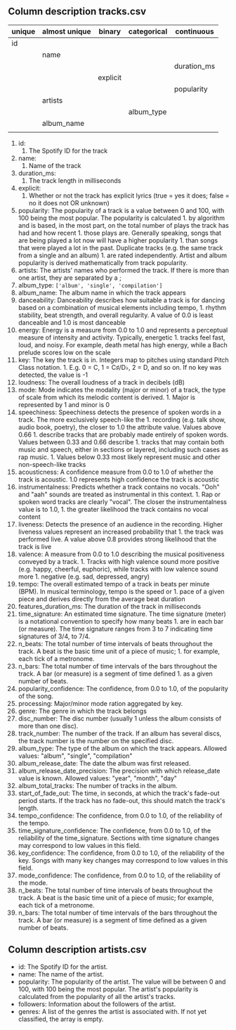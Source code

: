 ## Column description tracks.csv


| unique | almost unique | binary   | categorical | continuous  |
| ------ | ------------- | -------- | ----------- | ----------- |
| id     |               |          |             |             |
|        | name          |          |             |             |
|        |               |          |             | duration_ms |
|        |               | explicit |             |             |
|        |               |          |             | popularity  |
|        | artists       |          |             |             |
|        |               |          | album_type  |             |
|        | album_name    |          |             |             |
|        |               |          |             |             |



1. id:
	1. The Spotify ID for the track
2. name: 
	1. Name of the track
3. duration_ms:
	1. The track length in milliseconds
4. explicit:
	1. Whether or not the track has explicit lyrics (true = yes it does; false = no it does not OR unknown)
5. popularity: 		The popularity of a track is a value between 0 and 100, with 100 being the most popular. The popularity is calculated 
					1. by algorithm and is based, in the most part, on the total number of plays the track has had and how recent 
					1. those plays are. Generally speaking, songs that are being played a lot now will have a higher popularity 
					1. than songs that were played a lot in the past. Duplicate tracks (e.g. the same track from a single and an album) 
					1. are rated independently. Artist and album popularity is derived mathematically from track popularity.
6. artists: 			The artists' names who performed the track. If there is more than one artist, they are separated by a ;
7. album_type: `['album', 'single', 'compilation']`
8. album_name: 	 		The album name in which the track appears
9. danceability: 		Danceability describes how suitable a track is for dancing based on a combination of musical elements including tempo, 
					1. rhythm stability, beat strength, and overall regularity. A value of 0.0 is least danceable and 1.0 is most danceable    
10. energy: 			Energy is a measure from 0.0 to 1.0 and represents a perceptual measure of intensity and activity. Typically, energetic 
					1. tracks feel fast, loud, and noisy. For example, death metal has high energy, while a Bach prelude scores low on the scale
11. key:				The key the track is in. Integers map to pitches using standard Pitch Class notation. 
					1. E.g. 0 = C, 1 = C♯/D♭, 2 = D, and so on. If no key was detected, the value is -1
12. loudness: 			The overall loudness of a track in decibels (dB)
13. mode:				Mode indicates the modality (major or minor) of a track, the type of scale from which its melodic content is derived. 
					1. Major is represented by 1 and minor is 0
14. speechiness: 			Speechiness detects the presence of spoken words in a track. The more exclusively speech-like the 
					1. recording (e.g. talk show, audio book, poetry), the closer to 1.0 the attribute value. Values above 0.66
					1. describe tracks that are probably made entirely of spoken words. Values between 0.33 and 0.66 describe
					1. tracks that may contain both music and speech, either in sections or layered, including such cases as rap music. 
					1. Values below 0.33 most likely represent music and other non-speech-like tracks
15. acousticness:			A confidence measure from 0.0 to 1.0 of whether the track is acoustic. 1.0 represents high confidence the track is acoustic
16. instrumentalness:		Predicts whether a track contains no vocals. "Ooh" and "aah" sounds are treated as instrumental in this context. 
					1. Rap or spoken word tracks are clearly "vocal". The closer the instrumentalness value is to 1.0, 
					1. the greater likelihood the track contains no vocal content
17. liveness:			Detects the presence of an audience in the recording. Higher liveness values represent an increased probability that 
					1. the track was performed live. A value above 0.8 provides strong likelihood that the track is live
18. valence:			A measure from 0.0 to 1.0 describing the musical positiveness conveyed by a track. 
					1. Tracks with high valence sound more positive (e.g. happy, cheerful, euphoric), while tracks with low valence sound more
					1. negative (e.g. sad, depressed, angry)
19. tempo:			The overall estimated tempo of a track in beats per minute (BPM). In musical terminology, tempo is the speed or 
					1. pace of a given piece and derives directly from the average beat duration
20. features_duration_ms: 	The duration of the track in milliseconds
21. time_signature:		An estimated time signature. The time signature (meter) is a notational convention to specify how many beats 
					1. are in each bar (or measure). The time signature ranges from 3 to 7 indicating time signatures of 3/4, to 7/4.
22. n_beats:			The total number of time intervals of beats throughout the track. A beat is the basic time unit of a piece of music; 
					1. for example, each tick of a metronome.
23. n_bars:			The total number of time intervals of the bars throughout the track. A bar (or measure) is a segment of time defined
					1. as a given number of beats.
24. popularity_confidence: 	The confidence, from 0.0 to 1.0, of the popularity of the song.
25. processing: 			Major/minor mode ration aggregated by key.
26. genre:			The genre in which the track belongs
27. disc_number:			The disc number (usually 1 unless the album consists of more than one disc).
28. track_number: 		The number of the track. If an album has several discs, the track number is the number on the specified disc.
29. album_type:			The type of the album on which the track appears. Allowed values: "album", "single", "compilation"
30. album_release_date: 		The date the album was first released.
31. album_release_date_precision:	The precision with which release_date value is known. Allowed values: "year", "month", "day"
32. album_total_tracks: 		The number of tracks in the album.
33. start_of_fade_out: 		The time, in seconds, at which the track's fade-out period starts. If the track has no fade-out, this should match the track's length.
34. tempo_confidence: 		The confidence, from 0.0 to 1.0, of the reliability of the tempo.
35. time_signature_confidence: 	The confidence, from 0.0 to 1.0, of the reliability of the time_signature. Sections with time signature changes may correspond to low values in this field.
36. key_confidence: 		The confidence, from 0.0 to 1.0, of the reliability of the key. Songs with many key changes may correspond to low values in this field.
37. mode_confidence: 		The confidence, from 0.0 to 1.0, of the reliability of the mode.
38. n_beats: 			The total number of time intervals of beats throughout the track. A beat is the basic time unit of a piece of music; for example, each tick of a metronome.
39. n_bars: 			The total number of time intervals of the bars throughout the track. A bar (or measure) is a segment of time defined as a given number of beats.

## Column description artists.csv

- id:  			The Spotify ID for the artist.
- name: 		The name of the artist.
- popularity: 		The popularity of the artist. The value will be between 0 and 100, with 100 being the most popular. The artist's popularity is calculated from the popularity of all the artist's tracks.
- followers:		Information about the followers of the artist.
- genres: 		A list of the genres the artist is associated with. If not yet classified, the array is empty.



